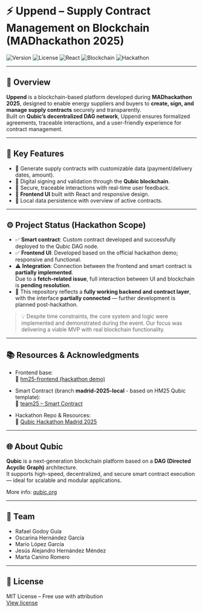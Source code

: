 # ⚡ Uppend – Supply Contract Management on Blockchain (MADhackathon 2025)

![Version](https://img.shields.io/badge/version-1.0.0-blue)
![License](https://img.shields.io/badge/license-MIT-lightgrey)
![React](https://img.shields.io/badge/frontend-React-blue)
![Blockchain](https://img.shields.io/badge/blockchain-Qubic-orange)
![Hackathon](https://img.shields.io/badge/event-MADhackathon2025-purple)

---

## 🚀 Overview

**Uppend** is a blockchain-based platform developed during **MADhackathon 2025**, designed to enable energy suppliers and buyers to **create, sign, and manage supply contracts** securely and transparently.  
Built on **Qubic’s decentralized DAG network**, Uppend ensures formalized agreements, traceable interactions, and a user-friendly experience for contract management.

---

## 🎯 Key Features

- 📄 Generate supply contracts with customizable data (payment/delivery dates, amount).
- 🔐 Digital signing and validation through the **Qubic blockchain**.
- 🚀 Secure, traceable interactions with real-time user feedback.
- 📱 **Frontend UI** built with React and responsive design.
- 💾 Local data persistence with overview of active contracts.

---

## ⚙️ Project Status (Hackathon Scope)

- ✅ **Smart contract**: Custom contract developed and successfully deployed to the Qubic DAG node.
- ✅ **Frontend UI**: Developed based on the official hackathon demo; responsive and functional.
- ⚠️ **Integration**: Connection between the frontend and smart contract is **partially implemented**.  
  Due to a **fetch-related issue**, full interaction between UI and blockchain is **pending resolution**.
- 🚧 This repository reflects a **fully working backend and contract layer**, with the interface **partially connected** — further development is planned post-hackathon.

> 💡 Despite time constraints, the core system and logic were implemented and demonstrated during the event. Our focus was delivering a viable MVP with real blockchain functionality.

---

## 📚 Resources & Acknowledgments

- Frontend base:  
  🔗 [hm25-frontend (hackathon demo)](https://github.com/icyblob/hm25-frontend)

- Smart Contract (branch **madrid-2025-local** - based on HM25 Qubic template):  
  🔗 [team25 – Smart Contract](https://github.com/martacanirome4/team25)

- Hackathon Repo & Resources:  
  🔗 [Qubic Hackathon Madrid 2025](https://github.com/qubic/hackathon-madrid)

---

## 🌐 About Qubic

**Qubic** is a next-generation blockchain platform based on a **DAG (Directed Acyclic Graph)** architecture.  
It supports high-speed, decentralized, and secure smart contract execution — ideal for scalable and modular applications.

More info: [qubic.org](https://qubic.org/)

---

## 👥 Team

- Rafael Godoy Guía  
- Oscarina Hernández García  
- Mario López García  
- Jesús Alejandro Hernández Méndez  
- Marta Canino Romero  

---

## 📄 License

MIT License – Free use with attribution  
[View license](https://opensource.org/licenses/MIT)
